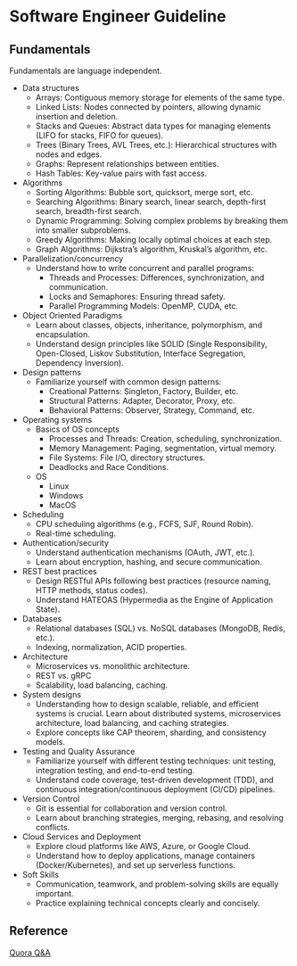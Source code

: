 # Software Engineer Guideline

## Fundamentals
Fundamentals are language independent.
- Data structures
    - Arrays: Contiguous memory storage for elements of the same type.
    - Linked Lists: Nodes connected by pointers, allowing dynamic insertion and deletion.
    - Stacks and Queues: Abstract data types for managing elements (LIFO for stacks, FIFO for queues).
    - Trees (Binary Trees, AVL Trees, etc.): Hierarchical structures with nodes and edges.
    - Graphs: Represent relationships between entities.
    - Hash Tables: Key-value pairs with fast access.
- Algorithms
    - Sorting Algorithms: Bubble sort, quicksort, merge sort, etc.
    - Searching Algorithms: Binary search, linear search, depth-first search, breadth-first search.
    - Dynamic Programming: Solving complex problems by breaking them into smaller subproblems.
    - Greedy Algorithms: Making locally optimal choices at each step.
    - Graph Algorithms: Dijkstra’s algorithm, Kruskal’s algorithm, etc.
- Parallelization/concurrency
    - Understand how to write concurrent and parallel programs:
        - Threads and Processes: Differences, synchronization, and communication.
        - Locks and Semaphores: Ensuring thread safety.
        - Parallel Programming Models: OpenMP, CUDA, etc.
- Object Oriented Paradigms
    - Learn about classes, objects, inheritance, polymorphism, and encapsulation.
    - Understand design principles like SOLID (Single Responsibility, Open-Closed, Liskov Substitution, Interface Segregation, Dependency Inversion).
- Design patterns
    - Familiarize yourself with common design patterns:
        - Creational Patterns: Singleton, Factory, Builder, etc.
        - Structural Patterns: Adapter, Decorator, Proxy, etc.
        - Behavioral Patterns: Observer, Strategy, Command, etc. 
- Operating systems
    - Basics of OS concepts
        - Processes and Threads: Creation, scheduling, synchronization.
        - Memory Management: Paging, segmentation, virtual memory.
        - File Systems: File I/O, directory structures.
        - Deadlocks and Race Conditions.
    - OS
        - Linux
        - Windows
        - MacOS
- Scheduling
    - CPU scheduling algorithms (e.g., FCFS, SJF, Round Robin).
    - Real-time scheduling.
- Authentication/security
    - Understand authentication mechanisms (OAuth, JWT, etc.).
    - Learn about encryption, hashing, and secure communication.
- REST best practices
    - Design RESTful APIs following best practices (resource naming, HTTP methods, status codes).
    - Understand HATEOAS (Hypermedia as the Engine of Application State).
- Databases
    - Relational databases (SQL) vs. NoSQL databases (MongoDB, Redis, etc.).
    - Indexing, normalization, ACID properties.
- Architecture 
    - Microservices vs. monolithic architecture.
    - REST vs. gRPC
    - Scalability, load balancing, caching.
- System designs
    - Understanding how to design scalable, reliable, and efficient systems is crucial. Learn about distributed systems, microservices architecture, load balancing, and caching strategies.
    - Explore concepts like CAP theorem, sharding, and consistency models. 
- Testing and Quality Assurance
    - Familiarize yourself with different testing techniques: unit testing, integration testing, and end-to-end testing.
    - Understand code coverage, test-driven development (TDD), and continuous integration/continuous deployment (CI/CD) pipelines.
- Version Control
    - Git is essential for collaboration and version control.
    - Learn about branching strategies, merging, rebasing, and resolving conflicts.
- Cloud Services and Deployment
    - Explore cloud platforms like AWS, Azure, or Google Cloud.
    - Understand how to deploy applications, manage containers (Docker/Kubernetes), and set up serverless functions.
- Soft Skills
    - Communication, teamwork, and problem-solving skills are equally important.
    - Practice explaining technical concepts clearly and concisely.

## Reference
[Quora Q&A](https://www.quora.com/Why-are-Python-developers-paid-so-much-when-it-is-easy-to-learn-max-6-months/answer/Wes-Winn?ch=10&oid=195165091&share=0efce32e&srid=cavP&target_type=answer)